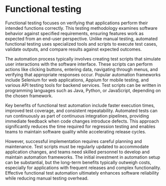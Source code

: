 # Functional testing

Functional testing focuses on verifying that applications perform their intended functions correctly. This testing methodology examines software behavior against specified requirements, ensuring features work as expected from an end-user perspective. Unlike manual testing, automated functional testing uses specialized tools and scripts to execute test cases, validate outputs, and compare results against expected outcomes.

The automation process typically involves creating test scripts that simulate user interactions with the software interface. These scripts can perform actions like clicking buttons, entering data, navigating through menus, and verifying that appropriate responses occur. Popular automation frameworks include Selenium for web applications, Appium for mobile testing, and various API testing tools for backend services. Test scripts can be written in programming languages such as Java, Python, or JavaScript, depending on the chosen framework.

Key benefits of functional test automation include faster execution times, improved test coverage, and consistent repeatability. Automated tests can run continuously as part of continuous integration pipelines, providing immediate feedback when code changes introduce defects. This approach significantly reduces the time required for regression testing and enables teams to maintain software quality while accelerating release cycles.

However, successful implementation requires careful planning and maintenance. Test scripts must be regularly updated to accommodate application changes, and teams need skilled personnel to develop and maintain automation frameworks. The initial investment in automation setup can be substantial, but the long-term benefits typically outweigh costs, especially for applications with frequent releases and complex functionality. Effective functional test automation ultimately enhances software reliability while reducing manual testing overhead.
